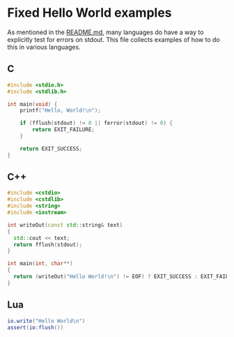 # Fixed Hello World examples

As mentioned in the [README.md](README.md), many languages do have a way
to explicitly test for errors on stdout. This file collects examples of
how to do this in various languages.

## C

```c
#include <stdio.h>
#include <stdlib.h>

int main(void) {
    printf("Hello, World!\n");

    if (fflush(stdout) != 0 || ferror(stdout) != 0) {
        return EXIT_FAILURE;
    }

    return EXIT_SUCCESS;
}
```

## C++

```c++
#include <cstdio>
#include <cstdlib>
#include <string>
#include <iostream>

int writeOut(const std::string& text)
{
  std::cout << text;
  return fflush(stdout);
}

int main(int, char**)
{
  return (writeOut("Hello World!\n") != EOF) ? EXIT_SUCCESS : EXIT_FAILURE;
}
```

## Lua

```lua
io.write("Hello World\n")
assert(io:flush())
```
